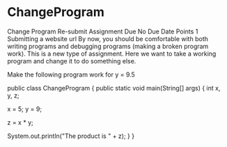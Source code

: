 # ChangeProgram
Change Program
Re-submit Assignment
Due No Due Date  Points 1  Submitting a website url
By now, you should be comfortable with both writing programs and debugging programs (making a broken program work). This is a new type of assignment. Here we want to take a working program and change it to do something else.

 

Make the following program work for y = 9.5

 

public class ChangeProgram {
 public static void main(String[] args) {
 int x, y, z;
 
 x = 5;
 y = 9;
 
 z = x * y;

 System.out.println("The product is " + z);
 }
}
